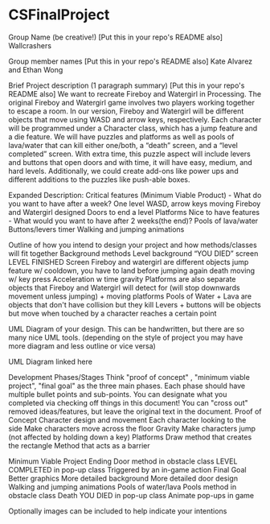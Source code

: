 # CSFinalProject

Group Name (be creative!) [Put this in your repo's README also]
Wallcrashers

Group member names [Put this in your repo's README also]
Kate Alvarez and Ethan Wong

Brief Project description (1 paragraph summary) [Put this in your repo's README also]
We want to recreate Fireboy and Watergirl in Processing. The original Fireboy and Watergirl game involves two players working together to escape a room. In our version, Fireboy and Watergirl will be different objects that move using WASD and arrow keys, respectively. Each character will be programmed under a Character class, which has a jump feature and a die feature. We will have puzzles and platforms as well as pools of lava/water that can kill either one/both, a “death” screen, and a “level completed” screen. With extra time, this puzzle aspect will include levers and buttons that open doors and with time, it will have easy, medium, and hard levels. Additionally, we could create add-ons like power ups and different additions to the puzzles like push-able boxes.

Expanded Description:
Critical features (Minimum Viable Product) - What do you want to have after a week?
One level
WASD, arrow keys moving
Fireboy and Watergirl designed
Doors to end a level
Platforms
Nice to have features - What would you want to have after 2 weeks(the end)?
Pools of lava/water
Buttons/levers
timer
Walking and jumping animations

Outline of how you intend to design your project and how methods/classes will fit together
Background methods
Level background
“YOU DIED” screen
LEVEL FINISHED Screen
Fireboy and watergirl are different objects
jump feature w/ cooldown, you have to land before jumping again
death
moving w/ key press
Acceleration w time
gravity
Platforms are also separate objects that Fireboy and Watergirl will detect for (will stop downwards movement unless jumping) + moving platforms
Pools of Water + Lava are objects that don't have collision but they kill
Levers + buttons will be objects but move when touched by a character reaches a certain point

UML Diagram of your design. This can be handwritten, but there are so many nice UML tools. (depending on the style of project you may have more diagram and less outline or vice versa)



UML Diagram linked here

Development Phases/Stages
Think "proof of concept" , "minimum viable project", "final goal" as the three main phases.
Each phase should have multiple bullet points and sub-points.
You can designate what you completed via checking off things in this document!
You can "cross out" removed ideas/features, but leave the original text in the document.
Proof of Concept
Character design and movement
Each character looking to the side
Make characters move across the floor
Gravity
Make characters jump (not affected by holding down a key)
Platforms
Draw method that creates the rectangle
Method that acts as a barrier

Minimum Viable Project
Ending
Door method in obstacle class
LEVEL COMPLETED in pop-up class
Triggered by an in-game action
Final Goal
Better graphics
More detailed background
More detailed door design
Walking and jumping animations
Pools of water/lava
Pools method in obstacle class
Death
YOU DIED in pop-up class
Animate pop-ups in game

Optionally images can be included to help indicate your intentions
